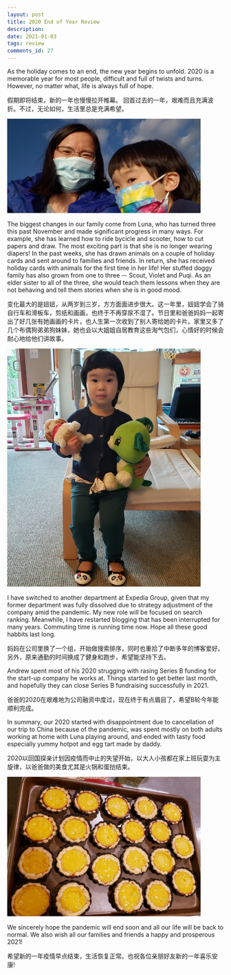 ```yaml
---
layout: post
title: 2020 End of Year Review
description:  
date: 2021-01-03
tags: review
comments_id: 27
---
```


As the holiday comes to an end, the new year begins to unfold. 2020 is a memorable year for most people,  difficult and full of twists and turns. However, no matter what, life is always full of hope.

假期即将结束，新的一年也慢慢拉开帷幕。
回首过去的一年，艰难而且充满波折。不过，无论如何，生活里总是充满希望。

[<img src="/assets/20201030_163704.jpg" width="450"/>](/assets/20201030_163704.jpg)

The biggest changes in our family come from Luna, who has turned three this past November and made significant progress in many ways. For example, she has learned how to ride bycicle and scooter, how to cut papers and draw. The most exciting part is that she is no longer wearing diapers! In the past weeks, she has drawn animals on a couple of holiday cards and sent around to families and friends. In return, she has received holiday cards with animals for the first time in her life! Her stuffed doggy family has also grown from one to three -- Scout, Violet and Puqi. As an elder sister to all of the three, she would teach them lessons when they are not behaving and tell them stories when she is in good mood. 

变化最大的是妞妞，从两岁到三岁，方方面面进步很大。这一年里，妞妞学会了骑自行车和滑板车，剪纸和画画，也终于不再穿尿不湿了。节日里和爸爸妈妈一起寄出了好几张有她画画的卡片，也人生第一次收到了别人寄给她的卡片。家里又多了几个布偶狗弟弟狗妹妹，她也会以大姐姐自居教育这些淘气包们，心情好的时候会耐心地给他们讲故事。

[<img src="/assets/20210103_110408.jpg" width="450"/>](/assets/20210103_110408.jpg)

I have switched to another department at Expedia Group, given that my former department was fully dissolved due to strategy adjustment of the company amid the pandemic. My new role will be focused on search ranking. Meanwhile, I have restarted blogging that has been interrupted for many years. Commuting time is running time now. Hope all these good habbits last long.

妈妈在公司里换了一个组，开始做搜索排序，同时也重拾了中断多年的博客爱好。另外，原来通勤的时间换成了健身和跑步，希望能坚持下去。

Andrew spent most of his 2020 strugging with rasing Series B funding for the start-up company he works at. Things started to get better last month, and hopefully they can close Series B fundraising successfully in 2021.

爸爸的2020在艰难地为公司融资中度过，现在终于有点眉目了，希望B轮今年能顺利完成。

In summary, our 2020 started with disappointment due to cancellation of our trip to China because of the pandemic, was spent mostly on both adults working at home with Luna playing around, and ended with tasty food especially yummy hotpot and egg tart made by daddy.

2020以回国探亲计划因疫情而中止的失望开始，以大人小孩都在家上班玩耍为主旋律，以爸爸做的美食尤其是火锅和蛋挞结束。

[<img src="/assets/20201225_185719.jpg" width="450"/>](/assets/20201225_185719.jpg)

We sincerely hope the pandemic will end soon and all our life will be back to normal. We also wish all our families and friends a happy and prosperous 2021!

希望新的一年疫情早点结束，生活恢复正常。也祝各位亲朋好友新的一年喜乐安康!
